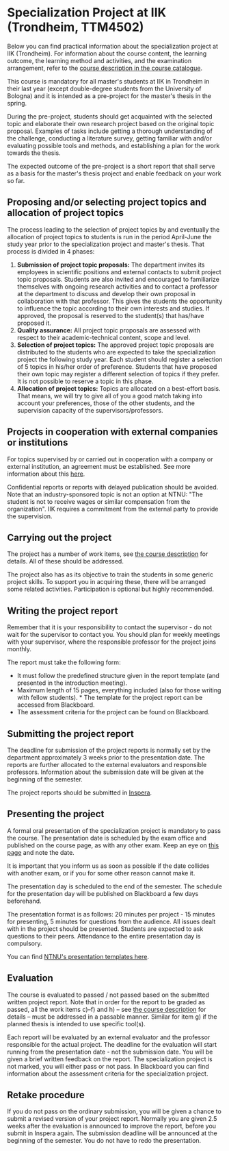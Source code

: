 # Specialization Project at IIK (Trondheim, TTM4502)

Below you can find practical information about the specialization project at IIK (Trondheim). For information about the course content, the learning outcome, the learning method and activities, and the examination arrangement, refer to the [course description in the course catalogue](https://www.ntnu.edu/studies/courses/TTM4502).

This course is mandatory for all master's students at IIK in Trondheim in their last year (except double-degree students from the University of Bologna) and it is intended as a pre-project for the master's thesis in the spring.

During the pre-project, students should get acquainted with the selected topic and elaborate their own research project based on the original topic proposal. Examples of tasks include getting a thorough understanding of the challenge, conducting a literature survey, getting familiar with and/or evaluating possible tools and methods, and establishing a plan for the work towards the thesis.

The expected outcome of the pre-project is a short report that shall serve as a basis for the master's thesis project and enable feedback on your work so far.

## Proposing and/or selecting project topics and allocation of project topics

The process leading to the selection of project topics by and eventually the allocation of project topics to students is run in the period April-June the study year prior to the specialization project and master's thesis. That process is divided in 4 phases:

1. **Submission of project topic proposals:** The department invites its employees in scientific positions and external contacts to submit project topic proposals. Students are also invited and encouraged to familiarize themselves with ongoing research activities and to contact a professor at the department to discuss and develop their own proposal in collaboration with that professor. This gives the students the opportunity to influence the topic according to their own interests and studies. If approved, the proposal is reserved to the student(s) that has/have proposed it.
2. **Quality assurance:** All project topic proposals are assessed with respect to their academic-technical content, scope and level.
3. **Selection of project topics:** The approved project topic proposals are distributed to the students who are expected to take the specialization project the following study year. Each student should register a selection of 5 topics in his/her order of preference. Students that have proposed their own topic may register a different selection of topics if they prefer. It is not possible to reserve a topic in this phase.
4. **Allocation of project topics:** Topics are allocated on a best-effort basis. That means, we will try to give all of you a good match taking into account your preferences, those of the other students, and the supervision capacity of the supervisors/professors.

## Projects in cooperation with external companies or institutions

For topics supervised by or carried out in cooperation with a company or external institution, an agreement must be established. See more information about this [here](https://i.ntnu.no/wiki/-/wiki/English/Student+and+business+cooperative+agreements).

Confidential reports or reports with delayed publication should be avoided. Note that an industry-sponsored topic is not an option at NTNU: "The student is not to receive wages or similar compensation from the organization". IIK requires a commitment from the external party to provide the supervision.

## Carrying out the project

The project has a number of work items, see [the course description](https://www.ntnu.edu/studies/courses/TTM4502) for details. All of these should be addressed.

The project also has as its objective to train the students in some generic project skills. To support you in acquiring these, there will be arranged some related activities. Participation is optional but highly recommended.

## Writing the project report

Remember that it is your responsibility to contact the supervisor - do not wait for the supervisor to contact you. You should plan for weekly meetings with your supervisor, where the responsible professor for the project joins monthly.

The report must take the following form:
* It must follow the predefined structure given in the report template (and presented in the introduction meeting).
* Maximum length of 15 pages, everything included (also for those writing with fellow students). * The template for the project report can be accessed from Blackboard.
* The assessment criteria for the project can be found on Blackboard.

## Submitting the project report

The deadline for submission of the project reports is normally set by the department approximately 3 weeks prior to the presentation date. The reports are further allocated to the external evaluators and responsible professors. Information about the submission date will be given at the beginning of the semester.

The project reports should be submitted in [Inspera](https://i.ntnu.no/wiki/-/wiki/English/Digital+exam+for+students).

## Presenting the project

A formal oral presentation of the specialization project is mandatory to pass the course. The presentation date is scheduled by the exam office and published on the course page, as with any other exam. Keep an eye on [this page](https://www.ntnu.edu/studies/courses/TTM4502#tab=omEksamen) and note the date.

It is important that you inform us as soon as possible if the date collides with another exam, or if you for some other reason cannot make it.

The presentation day is scheduled to the end of the semester. The schedule for the presentation day will be published on Blackboard a few days beforehand.

The presentation format is as follows:
20 minutes per project - 15 minutes for presenting, 5 minutes for questions from the audience. All issues dealt with in the project should be presented.
Students are expected to ask questions to their peers.
Attendance to the entire presentation day is compulsory.

You can find [NTNU's presentation templates here](https://i.ntnu.no/wiki/-/wiki/English/Create+NTNU+presentations).

## Evaluation

The course is evaluated to passed / not passed based on the submitted written project report. Note that in order for the report to be graded as passed, all the work items c)–f) and h) – see [the course description](https://www.ntnu.edu/studies/courses/TTM4502) for details – must be addressed in a passable manner. Similar for item g) if the planned thesis is intended to use specific tool(s).

Each report will be evaluated by an external evaluator and the professor responsible for the actual project. The deadline for the evaluation will start running from the presentation date - not the submission date. You will be given a brief written feedback on the report. The specialization project is not marked, you will either pass or not pass.
In Blackboard you can find information about the assessment criteria for the specialization project.

## Retake procedure

If you do not pass on the ordinary submission, you will be given a chance to submit a revised version of your project report. Normally you are given 2.5 weeks after the evaluation is announced to improve the report, before you submit in Inspera again. The submission deadline will be announced at the beginning of the semester.
You do not have to redo the presentation.